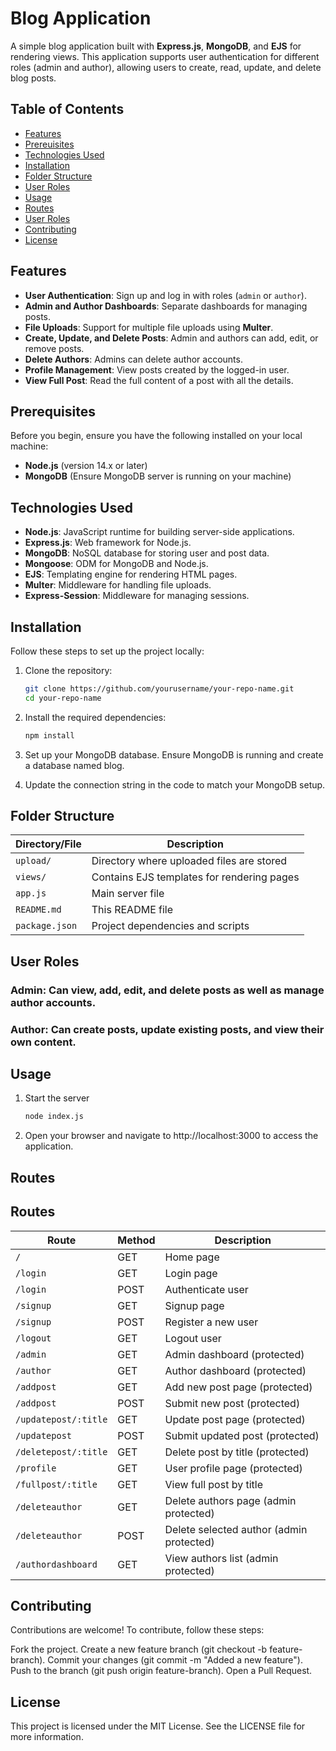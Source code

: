 # Blog Application

A simple blog application built with **Express.js**, **MongoDB**, and **EJS** for rendering views. This application supports user authentication for different roles (admin and author), allowing users to create, read, update, and delete blog posts.

## Table of Contents

- [Features](#features)
- [Prereuisites](#prerequisites)
- [Technologies Used](#technologies-used)
- [Installation](#installation)
- [Folder Structure](#folder-structure)
- [User Roles](#user-roles)
- [Usage](#usage)
- [Routes](#routes)
- [User Roles](#user-roles)
- [Contributing](#contributing)
- [License](#license)

## Features
- **User Authentication**: Sign up and log in with roles (`admin` or `author`).
- **Admin and Author Dashboards**: Separate dashboards for managing posts.
- **File Uploads**: Support for multiple file uploads using **Multer**.
- **Create, Update, and Delete Posts**: Admin and authors can add, edit, or remove posts.
- **Delete Authors**: Admins can delete author accounts.
- **Profile Management**: View posts created by the logged-in user.
- **View Full Post**: Read the full content of a post with all the details.

## Prerequisites
Before you begin, ensure you have the following installed on your local machine:
- **Node.js** (version 14.x or later)
- **MongoDB** (Ensure MongoDB server is running on your machine)

## Technologies Used

- **Node.js**: JavaScript runtime for building server-side applications.
- **Express.js**: Web framework for Node.js.
- **MongoDB**: NoSQL database for storing user and post data.
- **Mongoose**: ODM for MongoDB and Node.js.
- **EJS**: Templating engine for rendering HTML pages.
- **Multer**: Middleware for handling file uploads.
- **Express-Session**: Middleware for managing sessions.

## Installation

Follow these steps to set up the project locally:

1. Clone the repository:

   ```bash
   git clone https://github.com/yourusername/your-repo-name.git
   cd your-repo-name

2. Install the required dependencies:

   ```bash
   npm install
3. Set up your MongoDB database. Ensure MongoDB is running and create a database named blog.
4. Update the connection string in the code to match your MongoDB setup.

## Folder Structure

| Directory/File        | Description                                   |
|-----------------------|-----------------------------------------------|
| `upload/`             | Directory where uploaded files are stored    |
| `views/`              | Contains EJS templates for rendering pages    |
| `app.js`              | Main server file                             |
| `README.md`           | This README file                             |
| `package.json`        | Project dependencies and scripts             |


## User Roles

 ### Admin: Can view, add, edit, and delete posts as well as manage author accounts.
 ### Author: Can create posts, update existing posts, and view their own content.

## Usage
1. Start the server

    ```bash
    node index.js

2. Open your browser and navigate to http://localhost:3000 to access the application.


## Routes

## Routes

| Route                | Method | Description                                |
|----------------------|--------|--------------------------------------------|
| `/`                  | GET    | Home page                                  |
| `/login`             | GET    | Login page                                 |
| `/login`             | POST   | Authenticate user                          |
| `/signup`            | GET    | Signup page                                |
| `/signup`            | POST   | Register a new user                        |
| `/logout`            | GET    | Logout user                                |
| `/admin`             | GET    | Admin dashboard (protected)                |
| `/author`            | GET    | Author dashboard (protected)               |
| `/addpost`           | GET    | Add new post page (protected)              |
| `/addpost`           | POST   | Submit new post (protected)                |
| `/updatepost/:title` | GET    | Update post page (protected)               |
| `/updatepost`        | POST   | Submit updated post (protected)            |
| `/deletepost/:title` | GET    | Delete post by title (protected)           |
| `/profile`           | GET    | User profile page (protected)              |
| `/fullpost/:title`   | GET    | View full post by title                    |
| `/deleteauthor`      | GET    | Delete authors page (admin protected)      |
| `/deleteauthor`      | POST   | Delete selected author (admin protected)   |
| `/authordashboard`   | GET    | View authors list (admin protected)        |

## Contributing
Contributions are welcome! To contribute, follow these steps:

Fork the project.
Create a new feature branch (git checkout -b feature-branch).
Commit your changes (git commit -m "Added a new feature").
Push to the branch (git push origin feature-branch).
Open a Pull Request.

## License
This project is licensed under the MIT License. See the LICENSE file for more information.
